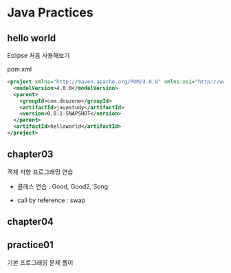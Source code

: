 # Java Practices

## hello world
Eclipse 처음 사용해보기

pom.xml
```xml
<project xmlns="http://maven.apache.org/POM/4.0.0" xmlns:xsi="http://www.w3.org/2001/XMLSchema-instance" xsi:schemaLocation="http://maven.apache.org/POM/4.0.0 https://maven.apache.org/xsd/maven-4.0.0.xsd">
  <modelVersion>4.0.0</modelVersion>
  <parent>
    <groupId>com.douzone</groupId>
    <artifactId>javastudy</artifactId>
    <version>0.0.1-SNAPSHOT</version>
  </parent>
  <artifactId>helloworld</artifactId>
</project>
```

## chapter03
객체 지향 프로그래밍 연습

* 클래스 연습 : Good, Good2, Song

* call by reference : swap

## chapter04

## practice01
기본 프로그래밍 문제 풀이